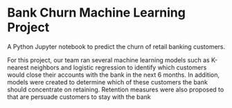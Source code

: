 # Bank Churn Machine Learning Project

A Python Jupyter notebook to predict the churn of retail banking customers. 

For this project, our team ran several machine learning models such as K-nearest neighbors and logistic regression to identify which customers would close their accounts with the bank in the next 6 months. In addition, models were created to determine which of these customers the bank should concentrate on retaining. Retention measures were also proposed to that are persuade customers to stay with the bank 

